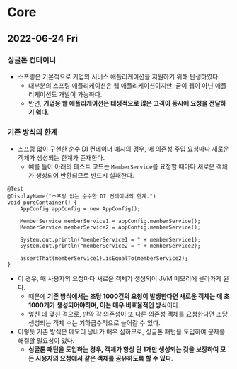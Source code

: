 # Core
## 2022-06-24 Fri

### 싱글톤 컨테이너
* 스프링은 기본적으로 기업의 서비스 애플리케이션을 지원하기 위해 탄생하였다.
  * 대부분의 스프링 애플리케이션은 웹 애플리케이션이지만, 굳이 웹이 아닌 애플리케이션도 개발이 가능하다.
  * 반면, **기업용 웹 애플리케이션은 태생적으로 많은 고객이 동시에 요청을 전달하기 쉽다**.

### 기존 방식의 한계
* 스프링 없이 구현한 순수 DI 컨테이너 예시의 경우, 매 의존성 주입 요청마다 새로운 객체가 생성되는 한계가 존재한다.
  * 예를 들어 아래의 테스트 코드는 `MemberService`를 요청할 때마다 새로운 객체가 생성되어 반환되므로 반드시 실패한다.
```
@Test
@DisplayName("스프링 없는 순수한 DI 컨테이너의 한계.")
void pureContainer() {
    AppConfig appConfig = new AppConfig();

    MemberService memberService1 = appConfig.memberService();
    MemberService memberService2 = appConfig.memberService();

    System.out.println("memberService1 = " + memberService1);
    System.out.println("memberService2 = " + memberService2);
    
    assertThat(memberService1).isEqualTo(memberService2);
}
```
* 이 경우, 매 사용자의 요청마다 새로운 객체가 생성되어 JVM 메모리에 올라가게 된다.
  * 때문에 **기존 방식에서는 초당 1000건의 요청이 발생한다면 새로운 객체는 매 초 1000개가 생성되어야하며, 이는 매우 비효율적인 방식**이다.
  * 엎친 데 덮친 격으로, 만약 각 의존성이 또 다른 의존성 객체를 요청한다면 초당 생성되는 객체 수는 기하급수적으로 늘어갈 수 있다.
* 이렇듯 기존 방식은 메모리 낭비가 매우 심하므로, 싱글톤 패턴을 도입하여 문제를 해결할 필요성이 있다.
  * **싱글톤 패턴을 도입하는 경우, 객체가 항상 단 1개만 생성되는 것을 보장하여 모든 사용자의 요청에서 같은 객체를 공유하도록 할 수 있다**.